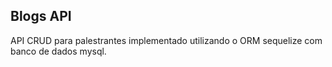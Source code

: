 ## Blogs API

API CRUD para palestrantes implementado utilizando o ORM sequelize com banco de dados mysql. 
